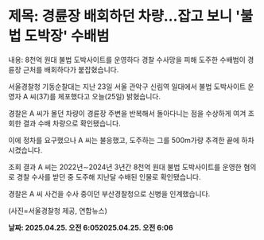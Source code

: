 # **제목: 경륜장 배회하던 차량…잡고 보니 '불법 도박장' 수배범**

  내용: 8천억 원대 불법 도박사이트를 운영하다 경찰 수사망을 피해 도주한 수배범이 경륜장 근처를 배회하다가 붙잡혔습니다.

서울경찰청 기동순찰대는 지난 23일 서울 관악구 신림역 일대에서 불법 도박사이트 운영자 A 씨(37)를 체포했다고 오늘(25일) 밝혔습니다.

경찰은 A 씨가 몰던 차량이 경륜장 주변을 반복해서 돌아다니는 점을 수상하게 여겨 조회한 결과 수배 차량으로 확인됐습니다.

이에 정차를 요구했으나 A 씨는 불응했고, 도주하는 그를 500m가량 추격한 끝에 하차시켰습니다.

조회 결과 A 씨는 2022년∼2024년 3년간 8천억 원대 불법 도박사이트를 운영한 혐의로 경찰 수사를 받던 중 도주해 지난달 수배된 인물로 확인됐습니다.

경찰은 A 씨 사건을 수사 중이던 부산경찰청으로 신병을 인계했습니다.

(사진=서울경찰청 제공, 연합뉴스)

  **날짜: 2025.04.25. 오전 6:052025.04.25. 오전 6:06**